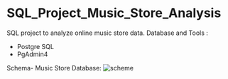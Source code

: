 # SQL_Project_Music_Store_Analysis

SQL project to analyze online music store data.
Database and Tools :
- Postgre SQL
- PgAdmin4

Schema- Music Store Database:
![scheme](https://github.com/uttardepratu/SQL_Project_Music_Store_Analysis/assets/121864196/1f4fbdaf-aa55-47c0-9535-a56734859474)


